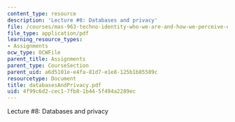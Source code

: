 ```yaml
---
content_type: resource
description: 'Lecture #8: Databases and privacy'
file: /courses/mas-963-techno-identity-who-we-are-and-how-we-perceive-ourselves-and-others-spring-2002/4f99c6d2cec17fb81b445f494a2289ec_databasesAndPrivacy.pdf
file_type: application/pdf
learning_resource_types:
- Assignments
ocw_type: OCWFile
parent_title: Assignments
parent_type: CourseSection
parent_uid: a6d5101e-e4fa-81d7-e1e8-125b1b85589c
resourcetype: Document
title: databasesAndPrivacy.pdf
uid: 4f99c6d2-cec1-7fb8-1b44-5f494a2289ec
---
```

Lecture #8: Databases and privacy

